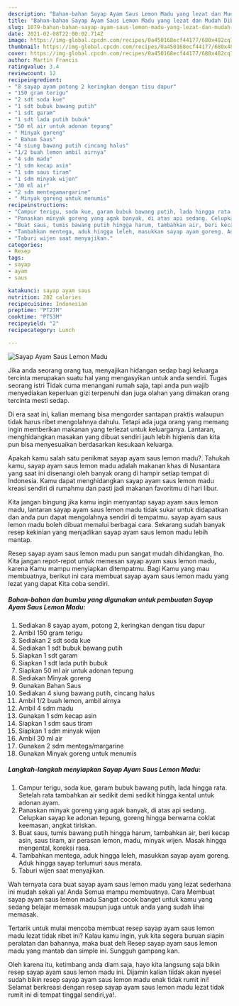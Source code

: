 ```yaml
---
description: "Bahan-bahan Sayap Ayam Saus Lemon Madu yang lezat dan Mudah Dibuat"
title: "Bahan-bahan Sayap Ayam Saus Lemon Madu yang lezat dan Mudah Dibuat"
slug: 1079-bahan-bahan-sayap-ayam-saus-lemon-madu-yang-lezat-dan-mudah-dibuat
date: 2021-02-08T22:00:02.714Z
image: https://img-global.cpcdn.com/recipes/0a450168ecf44177/680x482cq70/sayap-ayam-saus-lemon-madu-foto-resep-utama.jpg
thumbnail: https://img-global.cpcdn.com/recipes/0a450168ecf44177/680x482cq70/sayap-ayam-saus-lemon-madu-foto-resep-utama.jpg
cover: https://img-global.cpcdn.com/recipes/0a450168ecf44177/680x482cq70/sayap-ayam-saus-lemon-madu-foto-resep-utama.jpg
author: Martin Francis
ratingvalue: 3.4
reviewcount: 12
recipeingredient:
- "8 sayap ayam potong 2 keringkan dengan tisu dapur"
- "150 gram terigu"
- "2 sdt soda kue"
- "1 sdt bubuk bawang putih"
- "1 sdt garam"
- "1 sdt lada putih bubuk"
- "50 ml air untuk adonan tepung"
- " Minyak goreng"
- " Bahan Saus"
- "4 siung bawang putih cincang halus"
- "1/2 buah lemon ambil airnya"
- "4 sdm madu"
- "1 sdm kecap asin"
- "1 sdm saus tiram"
- "1 sdm minyak wijen"
- "30 ml air"
- "2 sdm mentegamargarine"
- " Minyak goreng untuk menumis"
recipeinstructions:
- "Campur terigu, soda kue, garam bubuk bawang putih, lada hingga rata. Setelah rata tambahkan air sedikit demi sedikit hingga kental untuk adonan ayam."
- "Panaskan minyak goreng yang agak banyak, di atas api sedang. Celupkan sayap ke adonan tepung, goreng hingga berwarna coklat keemasan, angkat tiriskan."
- "Buat saus, tumis bawang putih hingga harum, tambahkan air, beri kecap asin, saus tiram, air perasan lemon, madu, minyak wijen. Masak hingga mengental, koreksi rasa."
- "Tambahkan mentega, aduk hingga leleh, masukkan sayap ayam goreng. Aduk hingga sayap terlumuri saus merata."
- "Taburi wijen saat menyajikan."
categories:
- Resep
tags:
- sayap
- ayam
- saus

katakunci: sayap ayam saus 
nutrition: 202 calories
recipecuisine: Indonesian
preptime: "PT27M"
cooktime: "PT53M"
recipeyield: "2"
recipecategory: Lunch

---
```



![Sayap Ayam Saus Lemon Madu](https://img-global.cpcdn.com/recipes/0a450168ecf44177/680x482cq70/sayap-ayam-saus-lemon-madu-foto-resep-utama.jpg)

Jika anda seorang orang tua, menyajikan hidangan sedap bagi keluarga tercinta merupakan suatu hal yang mengasyikan untuk anda sendiri. Tugas seorang istri Tidak cuma menangani rumah saja, tapi anda pun wajib menyediakan keperluan gizi terpenuhi dan juga olahan yang dimakan orang tercinta mesti sedap.

Di era  saat ini, kalian memang bisa mengorder santapan praktis walaupun tidak harus ribet mengolahnya dahulu. Tetapi ada juga orang yang memang ingin memberikan makanan yang terlezat untuk keluarganya. Lantaran, menghidangkan masakan yang dibuat sendiri jauh lebih higienis dan kita pun bisa menyesuaikan berdasarkan kesukaan keluarga. 



Apakah kamu salah satu penikmat sayap ayam saus lemon madu?. Tahukah kamu, sayap ayam saus lemon madu adalah makanan khas di Nusantara yang saat ini disenangi oleh banyak orang di hampir setiap tempat di Indonesia. Kamu dapat menghidangkan sayap ayam saus lemon madu kreasi sendiri di rumahmu dan pasti jadi makanan favoritmu di hari libur.

Kita jangan bingung jika kamu ingin menyantap sayap ayam saus lemon madu, lantaran sayap ayam saus lemon madu tidak sukar untuk didapatkan dan anda pun dapat mengolahnya sendiri di tempatmu. sayap ayam saus lemon madu boleh dibuat memalui berbagai cara. Sekarang sudah banyak resep kekinian yang menjadikan sayap ayam saus lemon madu lebih mantap.

Resep sayap ayam saus lemon madu pun sangat mudah dihidangkan, lho. Kita jangan repot-repot untuk memesan sayap ayam saus lemon madu, karena Kamu mampu menyiapkan ditempatmu. Bagi Kamu yang mau membuatnya, berikut ini cara membuat sayap ayam saus lemon madu yang lezat yang dapat Kita coba sendiri.

<!--inarticleads1-->

##### Bahan-bahan dan bumbu yang digunakan untuk pembuatan Sayap Ayam Saus Lemon Madu:

1. Sediakan 8 sayap ayam, potong 2, keringkan dengan tisu dapur
1. Ambil 150 gram terigu
1. Sediakan 2 sdt soda kue
1. Sediakan 1 sdt bubuk bawang putih
1. Siapkan 1 sdt garam
1. Siapkan 1 sdt lada putih bubuk
1. Siapkan 50 ml air untuk adonan tepung
1. Sediakan  Minyak goreng
1. Gunakan  Bahan Saus
1. Sediakan 4 siung bawang putih, cincang halus
1. Ambil 1/2 buah lemon, ambil airnya
1. Ambil 4 sdm madu
1. Gunakan 1 sdm kecap asin
1. Siapkan 1 sdm saus tiram
1. Siapkan 1 sdm minyak wijen
1. Ambil 30 ml air
1. Gunakan 2 sdm mentega/margarine
1. Gunakan  Minyak goreng untuk menumis




<!--inarticleads2-->

##### Langkah-langkah menyiapkan Sayap Ayam Saus Lemon Madu:

1. Campur terigu, soda kue, garam bubuk bawang putih, lada hingga rata. Setelah rata tambahkan air sedikit demi sedikit hingga kental untuk adonan ayam.
1. Panaskan minyak goreng yang agak banyak, di atas api sedang. Celupkan sayap ke adonan tepung, goreng hingga berwarna coklat keemasan, angkat tiriskan.
1. Buat saus, tumis bawang putih hingga harum, tambahkan air, beri kecap asin, saus tiram, air perasan lemon, madu, minyak wijen. Masak hingga mengental, koreksi rasa.
1. Tambahkan mentega, aduk hingga leleh, masukkan sayap ayam goreng. Aduk hingga sayap terlumuri saus merata.
1. Taburi wijen saat menyajikan.




Wah ternyata cara buat sayap ayam saus lemon madu yang lezat sederhana ini mudah sekali ya! Anda Semua mampu membuatnya. Cara Membuat sayap ayam saus lemon madu Sangat cocok banget untuk kamu yang sedang belajar memasak maupun juga untuk anda yang sudah lihai memasak.

Tertarik untuk mulai mencoba membuat resep sayap ayam saus lemon madu lezat tidak ribet ini? Kalau kamu ingin, yuk kita segera buruan siapin peralatan dan bahannya, maka buat deh Resep sayap ayam saus lemon madu yang mantab dan simple ini. Sungguh gampang kan. 

Oleh karena itu, ketimbang anda diam saja, hayo kita langsung saja bikin resep sayap ayam saus lemon madu ini. Dijamin kalian tiidak akan nyesel sudah bikin resep sayap ayam saus lemon madu enak tidak rumit ini! Selamat berkreasi dengan resep sayap ayam saus lemon madu lezat tidak rumit ini di tempat tinggal sendiri,ya!.

